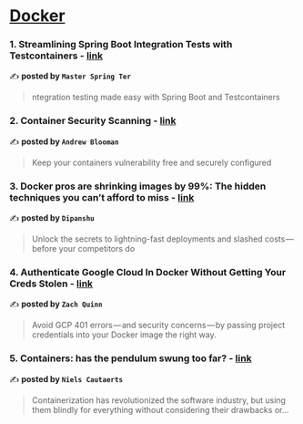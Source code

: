 
<h1><a href=https://medium.com/tag/docker/recommended target="_blank" rel="noopener noreferrer">Docker</a></h1>
<h3>1. Streamlining Spring Boot Integration Tests with Testcontainers - <a href="https://medium.com/@erkanyasun/streamlining-spring-boot-integration-tests-with-testcontainers-bb744e184fd1" target="_blank" rel="noopener noreferrer">link</a></h3>

✍️ **posted by `Master Spring Ter`**

<blockquote>ntegration testing made easy with Spring Boot and Testcontainers</blockquote>

<h3>2. Container Security Scanning - <a href="https://medium.com/itnext/container-security-scanning-f16b438db58d" target="_blank" rel="noopener noreferrer">link</a></h3>

✍️ **posted by `Andrew Blooman`**

<blockquote>Keep your containers vulnerability free and securely configured</blockquote>

<h3>3. Docker pros are shrinking images by 99%: The hidden techniques you can’t afford to miss - <a href="https://medium.com/aws-in-plain-english/docker-pros-are-shrinking-images-by-99-the-hidden-techniques-you-cant-afford-to-miss-a70ee26b4cbf" target="_blank" rel="noopener noreferrer">link</a></h3>

✍️ **posted by `Dipanshu ‎`**

<blockquote>Unlock the secrets to lightning-fast deployments and slashed costs — before your competitors do</blockquote>

<h3>4. Authenticate Google Cloud In Docker Without Getting Your Creds Stolen - <a href="https://medium.com/pipeline-a-data-engineering-resource/authenticate-google-cloud-in-docker-without-getting-your-creds-stolen-bb9e2e6446f8" target="_blank" rel="noopener noreferrer">link</a></h3>

✍️ **posted by `Zach Quinn`**

<blockquote>Avoid GCP 401 errors — and security concerns — by passing project credentials into your Docker image the right way.</blockquote>

<h3>5. Containers: has the pendulum swung too far? - <a href="https://medium.com/itnext/containers-has-the-pendulum-swung-too-far-208ad02a6b42" target="_blank" rel="noopener noreferrer">link</a></h3>

✍️ **posted by `Niels Cautaerts`**

<blockquote>Containerization has revolutionized the software industry, but using them blindly for everything without considering their drawbacks or…</blockquote>

